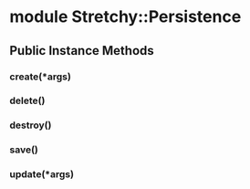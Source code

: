 # module Stretchy::Persistence [](#module-Stretchy::Persistence) [](#top)
 ## Public Instance Methods
 ### create(*args) [](#method-i-create)
 ### delete() [](#method-i-delete)
 ### destroy() [](#method-i-destroy)
 ### save() [](#method-i-save)
 ### update(*args) [](#method-i-update)
 